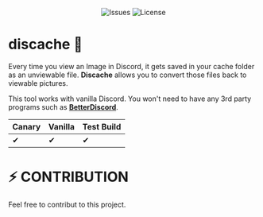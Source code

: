 <p align="center">
  <img src="https://img.shields.io/github/issues/samdotdev/discache?style=for-the-badge" alt="Issues"/>
  <img src="https://img.shields.io/github/license/samdotdev/discache?style=for-the-badge" alt="License"/>
</p>

# discache 🦀
Every time you view an Image in Discord, it gets saved in your cache folder as an unviewable file. 
**Discache** allows you to convert those files back to viewable pictures.

This tool works with vanilla Discord. 
You won't need to have any
3rd party programs such as **[BetterDiscord](https://betterdiscord.app/)**.

| Canary  | Vanilla | Test Build |
| -------- | --------  | --------  |
| ✔  | ✔  |  ✔  |

# ⚡️  CONTRIBUTION

Feel free to contribut to this project.
